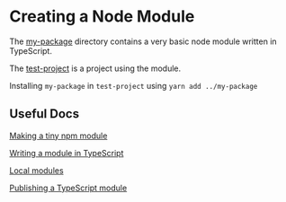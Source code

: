 # Creating a Node Module

The [my-package](./my-package) directory contains a very basic node module written in TypeScript.

The [test-project](./test-project) is a project using the module.

Installing `my-package` in `test-project` using `yarn add ../my-package`

## Useful Docs

[Making a tiny npm module](https://medium.freecodecamp.org/how-to-make-a-beautiful-tiny-npm-package-and-publish-it-2881d4307f78)

[Writing a module in TypeScript](https://www.twilio.com/blog/2017/06/writing-a-node-module-in-typescript.html)

[Local modules](https://medium.com/@arnaudrinquin/build-modular-application-with-npm-local-modules-dfc5ff047bcc)

[Publishing a TypeScript module](https://codeburst.io/https-chidume-nnamdi-com-npm-module-in-typescript-12b3b22f0724)
